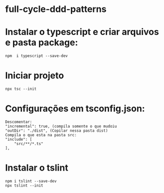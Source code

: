 # full-cycle-ddd-patterns

# Instalar o typescript e criar arquivos e pasta package: 
    npm  i typescript --save-dev

# Iniciar projeto
    npx tsc --init

# Configurações em tsconfig.json:
    Descomentar:
    "incremental": true, (compila somente o que mudoiu
    "outDir": "./dist", (Copilar nessa pasta dist)
    Compila o que esta na pasta src:
    "include": [
        "src/**/*.ts"
    ],

# Instalar o tslint
    npm i tslint --save-dev
    npx tslint --init